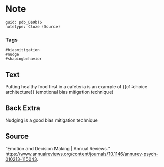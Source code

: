 # Note
```
guid: pdb_D$9b)6
notetype: Cloze (Source)
```

### Tags
```
#biasmitigation
#nudge
#shapingbehavior
```

## Text
Putting healthy food first in a cafeteria is an example of {{c1::choice architecture}} (emotional bias mitigation technique)

## Back Extra
Nudging is a good bias mitigation technique

## Source
“Emotion and Decision Making | Annual Reviews.” <a href="https://www.annualreviews.org/content/journals/10.1146/annurev-psych-010213-115043">https://www.annualreviews.org/content/journals/10.1146/annurev-psych-010213-115043</a>.
